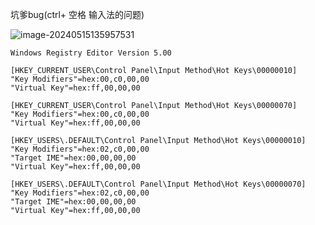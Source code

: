 坑爹bug(ctrl+ 空格 输入法的问题)

![image-20240515135957531](https://raw.githubusercontent.com/boomwb/mdRepo/main/img202405151359565.png)

```
Windows Registry Editor Version 5.00

[HKEY_CURRENT_USER\Control Panel\Input Method\Hot Keys\00000010]
"Key Modifiers"=hex:00,c0,00,00
"Virtual Key"=hex:ff,00,00,00

[HKEY_CURRENT_USER\Control Panel\Input Method\Hot Keys\00000070]
"Key Modifiers"=hex:00,c0,00,00
"Virtual Key"=hex:ff,00,00,00

[HKEY_USERS\.DEFAULT\Control Panel\Input Method\Hot Keys\00000010]
"Key Modifiers"=hex:02,c0,00,00
"Target IME"=hex:00,00,00,00
"Virtual Key"=hex:ff,00,00,00

[HKEY_USERS\.DEFAULT\Control Panel\Input Method\Hot Keys\00000070]
"Key Modifiers"=hex:02,c0,00,00
"Target IME"=hex:00,00,00,00
"Virtual Key"=hex:ff,00,00,00
```














